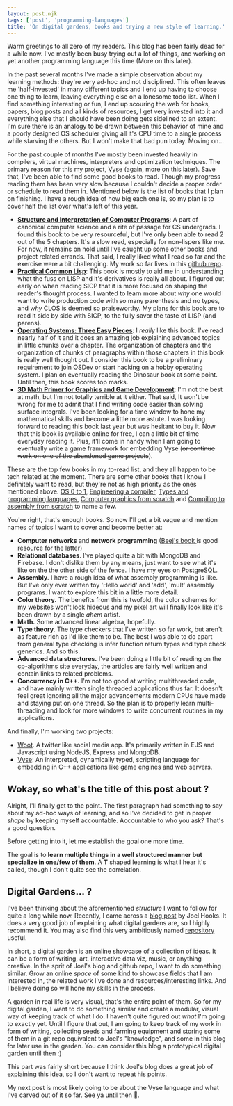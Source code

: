 ```yaml
---
layout: post.njk
tags: ['post', 'programming-languages']
title: 'On digital gardens, books and trying a new style of learning.'
---
```


Warm greetings to all zero of my readers. This blog has been fairly dead for a while now.
I've mostly been busy trying out a lot of things, and working on yet another
programming language this time (More on this later).

In the past several months I've made a simple observation about my learning methods: 
they're very ad-hoc and not disciplined. This often leaves me 'half-invested' in many different topics
and I end up having to choose one thing to learn, leaving everything else on a lonesome todo list.
When I find something interesting or fun, I end up scouring the web for books, papers, blog posts and all kinds of resources,  I get very invested into it and everything else that I should have been doing gets sidelined to an extent. I'm sure there is an analogy to be drawn between this behavior of mine and a poorly designed OS scheduler giving all it's CPU time to a single process while starving the others. But I won't make that bad pun today. Moving on...

For the past couple of months I've mostly been invested heavily in compilers, virtual machines, interpreters and optimization techniques. The primary reason for this my project, [Vyse](https://github.com/srijan-paul/snap/) (again, more on this later). Save that, I've been able to find some good books to read.  Though my progress reading them has been very slow because I couldn't decide a proper order or schedule to read them in. Mentioned below is the list of books that I plan on finishing. I have a rough idea of how big each one is, so my plan is to cover half the list over what's left of this year.

- **[Structure and Interpretation of Computer Programs](https://mitpress.mit.edu/sites/default/files/sicp/full-text/book/book.html)**: A part of canonical computer science and a rite of passage for CS undergrads. I found this book to be very resourceful, but I've only been able to read 2 out of the 5 chapters. It's a slow read, especially for non-lispers like me. For now, it remains on hold until I've caught up some other books and project related errands. That said, I really liked what I read so far and the exercise were a bit challenging. My work so far lives in this [github repo](https://github.com/srijan-paul/sicp).
- **[Practical Common Lisp](http://www.gigamonkeys.com/book/)**: This book is mostly to aid me in understanding what the fuss on LISP and it's derivatives is really all about. I figured out early on when reading SICP that it is more focused on shaping the reader's thought process. I wanted to learn more about *why* one would want to write production code with so many parenthesis and no types, and *why* CLOS is deemed so praiseworthy. My plans for this book are to read it side by side with SICP, to the fully savor the taste of LISP (and parens).
- **[Operating Systems: Three Easy Pieces](https://pages.cs.wisc.edu/~remzi/OSTEP/)**: I *really* like this book. I've read nearly half of it and it does an amazing job explaining advanced topics in little chunks over a chapter. The organization of chapters and the organization of chunks of paragraphs within those chapters in this book is really well thought out. I consider this book to be a preliminary requirement to join OSDev or start hacking on a hobby operating system. I plan on eventually reading the Dinosaur book at some point. Until then, this book scores top marks.
- **[3D Math Primer for Graphics and Game Development](https://gamemath.com/)**: I'm not the best at math, but I'm not totally terrible at it either. That said, It won't be wrong for me to admit that I find writing code easier than solving surface integrals. I've been looking for a time window to hone my mathematical skills and become a little more astute. I was looking forward to reading this book last year but was hesitant to buy it. Now that this book is available online for free, I can a little bit of time everyday reading it. Plus, it'll come in handy when I am going to eventually write a game framework for embedding Vyse (~~or continue work on one of the abandoned game projects~~).

These are the top few books in my to-read list, and they all happen to be tech related at the moment. There are some other books that I know I definitely want to read, but they're not as high priority as the ones mentioned above. [OS 0 to 1](https://tuhdo.github.io/os01/), [Engineering a compiler](https://www.amazon.com/Engineering-Compiler-Keith-Cooper/dp/012088478X), [Types and programming languages](https://www.cis.upenn.edu/~bcpierce/tapl/), [Computer graphics from scratch](https://gabrielgambetta.com/computer-graphics-from-scratch/) and [Compiling to assembly from scratch](https://keleshev.com/compiling-to-assembly-from-scratch/) to name a few.

You're right, that's enough books. So now I'll get a bit vague and mention names of topics I want to cover and become better at:

- **Computer networks** and **network programming** ([Beej's book ](https://beej.us/guide/bgnet/) is good resource for the latter)
- **Relational databases**. I've played quite a bit with MongoDB and Firebase. I don't dislike them by any means, just want to see what it's like on the the other side of the fence. I have my eyes on PostgreSQL.
- **Assembly**. I have a rough idea of what assembly programming is like. But I've only ever written toy 'Hello world' and 'add', 'mult' assembly programs. I want to explore this bit in a little more detail.
- **Color theory.** The benefits from this is twofold, the color schemes for my websites won't look hideous and my pixel art will finally look like it's been drawn by a single *ahem* artist.
- **Math.** Some advanced linear algebra, hopefully.
- **Type theory.** The type checkers that I've written so far work, but aren't as feature rich as I'd like them to be. The best I was able to do apart from general type checking is infer function return types and type check generics. And so this.
- **Advanced data structures.**  I've been doing a little bit of reading on the [cp-algorithms](https://cp-algorithms.com/) site everyday, the articles are fairly well written and contain links to related problems.
- **Concurrency in C++.** I'm not too good at writing multithreaded code, and have mainly written single threaded applications thus far. It doesn't feel great ignoring all the major advancements modern CPUs have made and staying put on one thread. So the plan is to properly learn multi-threading and look for more windows to write concurrent routines in my applications. 

And finally, I'm working two projects:

- [Woot](https://github.com/srijan-paul/woot). A twitter like social media app. It's primarily written in EJS and Javascript using NodeJS, Express and MongoDB.
- [Vyse](https://srijan-paul.github.io/vyse/): An interpreted, dynamically typed, scripting language for embedding in C++ applications like game engines and web servers.

## Wokay, so what's the title of this post about ?

Alright, I'll finally get to the point. The first paragraph had something to say about my ad-hoc ways of learning, and so I've decided to get in proper *shape* by keeping myself accountable. Accountable to who you ask? That's a good question.

Before getting into it, let me establish the goal one more time.

The goal is to **learn multiple things in a well structured manner but specialize in one/few of them**. A **T** shaped learning is what I hear it's called, though I don't quite see the correlation. 

## Digital Gardens... ?

I've been thinking about the aforementioned *structure* I want to follow for quite a long while now. Recently, I came across a [blog post](https://joelhooks.com/digital-garden) by Joel Hooks. It does a very good job of explaining what digital gardens are, so I highly recommend it. You may also find this very ambitiously named [repository](https://github.com/nikitavoloboev/knowledge) useful.

In short, a digital garden is an online showcase of a collection of ideas. It can be a form of writing, art, interactive data viz, music, or anything creative. In the sprit of Joel's blog and github repo, I want to do something similar. Grow an online *space* of some kind to showcase fields that I am interested in, the related work I've done and resources/interesting links. And I believe doing so will hone my skills in the process.

A garden in real life is very visual, that's the entire point of them. So for my digital garden, I want to do something similar and create a modular, visual way of keeping track of what I do. I haven't quite figured out *what* I'm going to exactly yet. Until I figure that out, I am going to keep track of my work in form of writing, collecting seeds and farming equipment and storing some of them in a git repo equivalent to Joel's "knowledge", and some in this blog for later use in the garden. You can consider this blog a prototypical digital garden until then :) 

This part was fairly short because I think Joel's blog does a great job of explaining this idea, so I don't want to repeat his points.

My next post is most likely going to be about the Vyse language and what I've carved out of it so far. See ya until then 👋.

